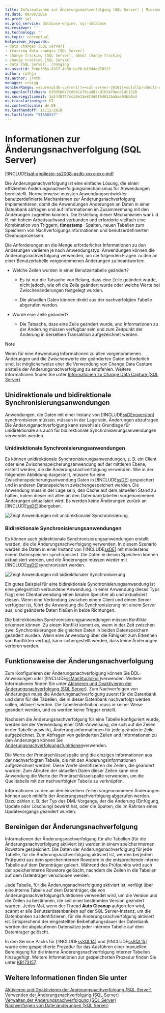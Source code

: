 ```yaml
---
title: Informationen zur Änderungsnachverfolgung (SQL Server) | Microsoft-Dokumentation
ms.date: 08/08/2016
ms.prod: sql
ms.prod_service: database-engine, sql-database
ms.reviewer: ''
ms.technology: ''
ms.topic: conceptual
helpviewer_keywords:
- data changes [SQL Server]
- tracking data changes [SQL Server]
- change tracking [SQL Server], about change tracking
- change tracking [SQL Server]
- data [SQL Server], changing
ms.assetid: 5e0ef05a-8317-4c98-be20-b19d4cd78f12
author: rothja
ms.author: jroth
manager: craigg
monikerRange: =azuresqldb-current||>=sql-server-2016||=sqlallproducts-allversions||>=sql-server-linux-2017||=azuresqldb-mi-current
ms.openlocfilehash: 63995b077cd041e79cad82cd1b5479ece1dc1328
ms.sourcegitcommit: 1a5448747ccb2e13e8f3d9f04012ba5ae04bb0a3
ms.translationtype: HT
ms.contentlocale: de-DE
ms.lasthandoff: 11/12/2018
ms.locfileid: "51558657"
---
```

# <a name="about-change-tracking-sql-server"></a>Informationen zur Änderungsnachverfolgung (SQL Server)
[!INCLUDE[tsql-appliesto-ss2008-asdb-xxxx-xxx-md](../../includes/tsql-appliesto-ss2008-asdb-xxxx-xxx-md.md)]

  Die Änderungsnachverfolgung ist eine einfache Lösung, die einen effizienten Änderungsnachverfolgungsmechanismus für Anwendungen bereitstellt. Normalerweise mussten Anwendungsentwickler benutzerdefinierte Mechanismen zur Änderungsnachverfolgung implementieren, damit die Anwendungen Änderungen an Daten in einer Datenbank abfragen und auf Informationen im Zusammenhang mit den Änderungen zugreifen konnten. Die Erstellung dieser Mechanismen war i. d. R. mit hohem Arbeitsaufwand verbunden und erforderte vielfach eine Kombination von Triggern, **timestamp** -Spalten, neuen Tabellen zum Speichern von Nachverfolgungsinformationen und benutzerdefinierten Cleanupprozessen.  
  
 Die Anforderungen an die Menge erforderlicher Informationen zu den Änderungen variieren je nach Anwendungstyp. Anwendungen können die Änderungsnachverfolgung verwenden, um die folgenden Fragen zu den an einer Benutzertabelle vorgenommenen Änderungen zu beantworten:  
  
-   Welche Zeilen wurden in einer Benutzertabelle geändert?  
  
    -   Es ist nur die Tatsache von Belang, dass eine Zeile geändert wurde, nicht jedoch, wie oft die Zeile geändert wurde oder welche Werte bei Zwischenänderungen festgelegt wurden.  
  
    -   Die aktuellen Daten können direkt aus der nachverfolgten Tabelle abgerufen werden.  
  
-   Wurde eine Zeile geändert?  
  
    -   Die Tatsache, dass eine Zeile geändert wurde, und Informationen zu der Änderung müssen verfügbar sein und zum Zeitpunkt der Änderung in derselben Transaktion aufgezeichnet werden.  
  
> [!NOTE]  
>  Wenn für eine Anwendung Informationen zu allen vorgenommenen Änderungen und die Zwischenwerte der geänderten Daten erforderlich sind, ist möglicherweise eher die Verwendung von Change Data Capture anstelle der Änderungsnachverfolgung zu empfehlen. Weitere Informationen finden Sie unter [Informationen zu Change Data Capture &#40;SQL Server&#41;](../../relational-databases/track-changes/about-change-data-capture-sql-server.md).  
  
## <a name="one-way-and-two-way-synchronization-applications"></a>Unidirektionale und bidirektionale Synchronisierungsanwendungen  
 Anwendungen, die Daten mit einer Instanz von [!INCLUDE[ssDEnoversion](../../includes/ssdenoversion-md.md)] synchronisieren müssen, müssen in der Lage sein, Änderungen abzufragen. Die Änderungsnachverfolgung kann sowohl als Grundlage für unidirektionale als auch für bidirektionale Synchronisierungsanwendungen verwendet werden.  
  
### <a name="one-way-synchronization-applications"></a>Unidirektionale Synchronisierungsanwendungen  
 Es können unidirektionale Synchronisierungsanwendungen, z. B. ein Client oder eine Zwischenspeicherungsanwendung auf der mittleren Ebene, erstellt werden, die die Änderungsnachverfolgung verwenden. Wie in der folgenden Abbildung dargestellt, müssen für eine Zwischenspeicherungsanwendung Daten in [!INCLUDE[ssDE](../../includes/ssde-md.md)] gespeichert und in anderen Datenspeichern zwischengespeichert werden. Die Anwendung muss in der Lage sein, den Cache auf dem aktuellen Stand zu halten, indem dieser mit allen an den Datenbanktabellen vorgenommenen Änderungen aktualisiert wird. Es werden keine Änderungen zurück an [!INCLUDE[ssDE](../../includes/ssde-md.md)]übergeben.  
  
 ![Zeigt Anwendungen mit unidirektionaler Synchronisierung](../../relational-databases/track-changes/media/one-waysync.gif "Shows one-way synchronization applications")  
  
### <a name="two-way-synchronization-applications"></a>Bidirektionale Synchronisierungsanwendungen  
 Es können auch bidirektionale Synchronisierungsanwendungen erstellt werden, die die Änderungsnachverfolgung verwenden. In diesem Szenario werden die Daten in einer Instanz von [!INCLUDE[ssDE](../../includes/ssde-md.md)] mit mindestens einem Datenspeicher synchronisiert. Die Daten in diesen Speichern können aktualisiert werden, und die Änderungen müssen wieder mit [!INCLUDE[ssDE](../../includes/ssde-md.md)]synchronisiert werden.  
  
 ![Zeigt Anwendungen mit bidirektionaler Synchronisierung](../../relational-databases/track-changes/media/two-waysync.gif "Shows two-way synchronization applications")  
  
 Ein gutes Beispiel für eine bidirektionale Synchronisierungsanwendung ist eine gelegentlich verbundene Anwendung. In einer Anwendung dieses Typs fragt eine Clientanwendung einen lokalen Speicher ab und aktualisiert diesen. Wenn eine Verbindung zwischen einem Client und einem Server verfügbar ist, führt die Anwendung die Synchronisierung mit einem Server aus, und geänderte Daten fließen in beide Richtungen.  
  
 Die bidirektionalen Synchronisierungsanwendungen müssen Konflikte erkennen können. Zu einem Konflikt kommt es, wenn in der Zeit zwischen zwei Synchronisierungen die gleichen Daten in beiden Datenspeichern geändert wurden. Wenn eine Anwendung über die Fähigkeit zum Erkennen von Konflikten verfügt, kann sichergestellt werden, dass keine Änderungen verloren werden.  
  
## <a name="how-change-tracking-works"></a>Funktionsweise der Änderungsnachverfolgung  
 Zum Konfigurieren der Änderungsnachverfolgung können Sie DDL-Anweisungen oder [!INCLUDE[ssManStudioFull](../../includes/ssmanstudiofull-md.md)]verwenden. Weitere Informationen finden Sie unter [Aktivieren und Deaktivieren der Änderungsnachverfolgung &#40;SQL Server&#41;](../../relational-databases/track-changes/enable-and-disable-change-tracking-sql-server.md). Zum Nachverfolgen von Änderungen muss die Änderungsnachverfolgung zuerst für die Datenbank und dann für die Tabellen, die in dieser Datenbank nachverfolgt werden sollen, aktiviert werden. Die Tabellendefinition muss in keiner Weise geändert werden, und es werden keine Trigger erstellt.  
  
 Nachdem die Änderungsnachverfolgung für eine Tabelle konfiguriert wurde, werden bei der Verwendung einer DML-Anweisung, die sich auf die Zeilen in der Tabelle auswirkt, Änderungsinformationen für jede geänderte Zeile aufgezeichnet. Zum Abfragen von geänderten Zeilen und Informationen zu den Änderungen können Sie [Änderungsnachverfolgungsfunktionen](../../relational-databases/system-functions/change-tracking-functions-transact-sql.md)verwenden.  
  
 Die Werte der Primärschlüsselspalte sind die einzigen Informationen aus der nachverfolgten Tabelle, die mit den Änderungsinformationen aufgezeichnet werden. Diese Werte identifizieren die Zeilen, die geändert wurden. Zum Abrufen der aktuellen Daten dieser Zeilen kann eine Anwendung die Werte der Primärschlüsselspalte verwenden, um die Quelltabelle mit der nachverfolgten Tabelle zu verknüpfen.  
  
 Informationen zu den an den einzelnen Zeilen vorgenommenen Änderungen können auch mithilfe der Änderungsnachverfolgung abgerufen werden. Dazu zählen z. B. der Typ des DML-Vorgangs, der die Änderung (Einfügung, Update oder Löschung) bewirkt hat, oder die Spalten, die im Rahmen eines Updatevorgangs geändert wurden. 
 
## <a name="change-tracking-cleanup"></a>Bereinigen der Änderungsnachverfolgung
Informationen der Änderungsnachverfolgung für alle Tabellen (für die Änderungsnachverfolgung aktiviert ist) werden in einem speicherinternen Rowstore gespeichert. Die Daten der Änderungsnachverfolgung für jede Tabelle, für die Änderungsnachverfolgung aktiviert ist, werden bei jedem Prüfpunkt aus dem speicherinternen Rowstore in die entsprechende interne Tabelle auf dem Datenträger geleert. Während des Prüfpunkts wird auch der speicherinterne Rowstore gelöscht, nachdem die Zeilen in die Tabellen auf dem Datenträger verschoben werden.

Jede Tabelle, für die Änderungsnachverfolgung aktiviert ist, verfügt über eine interne Tabelle auf dem Datenträger, die von Änderungsnachverfolgungsfunktionen verwendet wird, um die Version und die Zeilen zu bestimmen, die seit einer bestimmten Version geändert wurden. Jedes Mal, wenn der Thread **Auto Cleanup** aufgerufen wird, scannt er alle Benutzerdatenbanken auf der SQL Server-Instanz, um die Datenbanken zu identifizieren, für die Änderungsnachverfolgung aktiviert ist. Entsprechend der eingestellten Beibehaltungsdauer der Datenbank werden die abgelaufenen Datensätze jeder internen Tabelle auf dem Datenträger gelöscht.

In den Service Packs für [!INCLUDE[ssSQL14](../../includes/sssql14-md.md)] und [!INCLUDE[ssSQL15](../../includes/sssql15-md.md)] wurde eine gespeicherte Prozedur für das Ausführen einer manuellen Bereinigung für die interne Änderungsnachverfolgung interner Tabellen hinzugefügt. Weitere Informationen zur gespeicherten Prozedur finden Sie unter [KB173157](https://support.microsoft.com/help/3173157/adds-a-stored-procedure-for-the-manual-cleanup-of-the-change-tracking-side-table-in-sql-server-2014-sp2-or-2016-sp1). 
  
## <a name="see-also"></a>Weitere Informationen finden Sie unter  
 [Aktivieren und Deaktivieren der Änderungsnachverfolgung &#40;SQL Server&#41;](../../relational-databases/track-changes/enable-and-disable-change-tracking-sql-server.md)   
 [Verwenden der Änderungsnachverfolgung &#40;SQL Server&#41;](../../relational-databases/track-changes/work-with-change-tracking-sql-server.md)   
 [Verwalten der Änderungsnachverfolgung &#40;SQL Server&#41;](../../relational-databases/track-changes/manage-change-tracking-sql-server.md)   
 [Nachverfolgen von Datenänderungen &#40;SQL Server&#41;](../../relational-databases/track-changes/track-data-changes-sql-server.md)  
  
  
